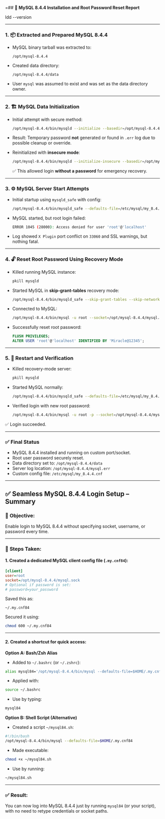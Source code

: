 =## 📝 **MySQL 8.4.4 Installation and Root Password Reset Report**

ldd --version

---

### 1. 📦 **Extracted and Prepared MySQL 8.4.4**

- MySQL binary tarball was extracted to:

  ```
  /opt/mysql-8.4.4
  ```

- Created data directory:

  ```
  /opt/mysql-8.4.4/data
  ```

- User `mysql` was assumed to exist and was set as the data directory owner.

---

### 2. 🏗️ **MySQL Data Initialization**

- Initial attempt with secure method:

  ```bash
  /opt/mysql-8.4.4/bin/mysqld --initialize --basedir=/opt/mysql-8.4.4 --datadir=/opt/mysql-8.4.4/data --user=mysql
  ```

- Result: Temporary password **not** generated or found in `.err` log due to possible cleanup or override.

- Reinitialized with **insecure mode**:

  ```bash
  /opt/mysql-8.4.4/bin/mysqld --initialize-insecure --basedir=/opt/mysql-8.4.4 --datadir=/opt/mysql-8.4.4/data --user=mysql
  ```

  ✅ This allowed login **without a password** for emergency recovery.

---

### 3. ⚙️ **MySQL Server Start Attempts**

- Initial startup using `mysqld_safe` with config:

  ```bash
  /opt/mysql-8.4.4/bin/mysqld_safe --defaults-file=/etc/mysql/my_8.4.4.cnf &
  ```

- MySQL started, but root login failed:

  ```bash
  ERROR 1045 (28000): Access denied for user 'root'@'localhost'
  ```

- Log showed `X Plugin` port conflict on `33060` and SSL warnings, but nothing fatal.

---

### 4. 🔓 **Reset Root Password Using Recovery Mode**

- Killed running MySQL instance:

  ```bash
  pkill mysqld
  ```

- Started MySQL in **skip-grant-tables** recovery mode:

  ```bash
  /opt/mysql-8.4.4/bin/mysqld_safe --skip-grant-tables --skip-networking --socket=/opt/mysql-8.4.4/mysql.sock &
  ```

- Connected to MySQL:

  ```bash
  /opt/mysql-8.4.4/bin/mysql -u root --socket=/opt/mysql-8.4.4/mysql.sock
  ```

- Successfully reset root password:

  ```sql
  FLUSH PRIVILEGES;
  ALTER USER 'root'@'localhost' IDENTIFIED BY 'Miracle@12345';
  ```

---

### 5. 🧪 **Restart and Verification**

- Killed recovery-mode server:

  ```bash
  pkill mysqld
  ```

- Started MySQL normally:

  ```bash
  /opt/mysql-8.4.4/bin/mysqld_safe --defaults-file=/etc/mysql/my_8.4.4.cnf &
  ```

- Verified login with new root password:

  ```bash
  /opt/mysql-8.4.4/bin/mysql -u root -p --socket=/opt/mysql-8.4.4/mysql.sock
  ```

✅ Login succeeded.

---

### ✅ **Final Status**

- MySQL 8.4.4 installed and running on custom port/socket.
- Root user password securely reset.
- Data directory set to: `/opt/mysql-8.4.4/data`
- Server log location: `/opt/mysql-8.4.4/mysql.err`
- Custom config file: `/etc/mysql/my_8.4.4.cnf`

---

## ✅ **Seamless MySQL 8.4.4 Login Setup – Summary**

### 🔹 **Objective:**

Enable login to MySQL 8.4.4 without specifying socket, username, or password every time.

---

### 🧾 **Steps Taken:**

#### 1. **Created a dedicated MySQL client config file (`.my.cnf84`):**

```ini
[client]
user=root
socket=/opt/mysql-8.4.4/mysql.sock
# Optional if password is set:
# password=your_password
```

Saved this as:

```
~/.my.cnf84
```

Secured it using:

```bash
chmod 600 ~/.my.cnf84
```

---

#### 2. **Created a shortcut for quick access:**

**Option A: Bash/Zsh Alias**

- Added to `~/.bashrc` (or `~/.zshrc`):

```bash
alias mysql84='/opt/mysql-8.4.4/bin/mysql --defaults-file=$HOME/.my.cnf84'
```

- Applied with:

```bash
source ~/.bashrc
```

- Use by typing:

```bash
mysql84
```

**Option B: Shell Script (Alternative)**

- Created a script `~/mysql84.sh`:

```bash
#!/bin/bash
/opt/mysql-8.4.4/bin/mysql --defaults-file=$HOME/.my.cnf84
```

- Made executable:

```bash
chmod +x ~/mysql84.sh
```

- Use by running:

```bash
~/mysql84.sh
```

---

### ✅ **Result:**

You can now log into MySQL 8.4.4 just by running `mysql84` (or your script), with no need to retype credentials or socket paths.
